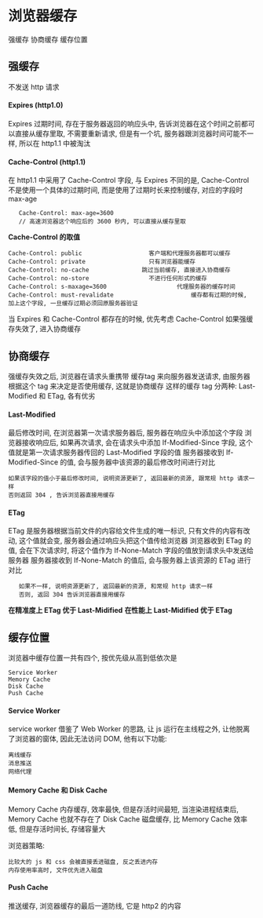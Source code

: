 # 浏览器缓存

强缓存    协商缓存    缓存位置

## 强缓存

不发送 http 请求

#### Expires (http1.0)
 Expires   过期时间, 存在于服务器返回的响应头中, 告诉浏览器在这个时间之前都可以直接从缓存里取, 不需要重新请求, 但是有一个坑, 服务器跟浏览器时间可能不一样, 所以在 http1.1 中被淘汰

 #### Cache-Control  (http1.1)
 在 http1.1 中采用了 Cache-Control 字段, 与 Expires 不同的是, Cache-Control 不是使用一个具体的过期时间, 而是使用了过期时长来控制缓存, 对应的字段时 max-age
 ```
    Cache-Control: max-age=3600
    // 高速浏览器这个响应后的 3600 秒内, 可以直接从缓存里取
 ```
 **Cache-Control 的取值**
 ```
 Cache-Control: public                   客户端和代理服务器都可以缓存
 Cache-Control: private                  只有浏览器能缓存
 Cache-Control: no-cache               跳过当前缓存, 直接进入协商缓存
 Cache-Control: no-store                 不进行任何形式的缓存
 Cache-Control: s-maxage=3600                    代理服务器的缓存时间
 Cache-Control: must-revalidate                      缓存都有过期的时候, 加上这个字段, 一旦缓存过期必须回原服务器验证
 ```
 当 Expires 和 Cache-Control 都存在的时候, 优先考虑 Cache-Control
 如果强缓存失效了, 进入协商缓存

 ## 协商缓存

 强缓存失效之后, 浏览器在请求头重携带 缓存tag 来向服务器发送请求, 由服务器根据这个 tag 来决定是否使用缓存, 这就是协商缓存
 这样的缓存 tag 分两种: Last-Modified 和 ETag, 各有优劣

 #### Last-Modified
 最后修改时间, 在浏览器第一次请求服务器后, 服务器在响应头中添加这个字段
 浏览器接收响应后, 如果再次请求, 会在请求头中添加 If-Modified-Since 字段, 这个值就是第一次请求服务器传回的 Last-Modified 字段的值
 服务器接收到 If-Modified-Since 的值, 会与服务器中该资源的最后修改时间进行对比
 ```
 如果该字段的值小于最后修改时间, 说明资源更新了, 返回最新的资源, 跟常规 http 请求一样
 否则返回 304 , 告诉浏览器直接用缓存
 ```

 #### ETag
 ETag 是服务器根据当前文件的内容给文件生成的唯一标识, 只有文件的内容有改动, 这个值就会变, 服务器会通过响应头把这个值传给浏览器
 浏览器收到 ETag 的值, 会在下次请求时, 将这个值作为 If-None-Match 字段的值放到请求头中发送给服务器
 服务器接收到 If-None-Match 的值后, 会与服务器上该资源的 ETag 进行对比
 ```
    如果不一样, 说明资源更新了, 返回最新的资源, 和常规 http 请求一样
    否则, 返回 304 告诉浏览器直接用缓存
 ```

 **在精准度上 ETag 优于 Last-Midified**
 **在性能上 Last-Midified 优于 ETag**

 ## 缓存位置

 浏览器中缓存位置一共有四个, 按优先级从高到低依次是
 ```
 Service Worker
 Memory Cache
 Disk Cache
 Push Cache
 ```
#### Service Worker

service worker 借鉴了 Web Worker 的思路, 让 js 运行在主线程之外, 让他脱离了浏览器的窗体, 因此无法访问 DOM, 他有以下功能:
```
离线缓存
消息推送
网络代理
```

#### Memory Cache  和  Disk Cache

Memory Cache 内存缓存, 效率最快, 但是存活时间最短, 当渲染进程结束后, Memory Cache 也就不存在了
Disk Cache  磁盘缓存, 比 Memory Cache 效率低, 但是存活时间长, 存储容量大

浏览器策略:
```
比较大的 js 和 css 会被直接丢进磁盘, 反之丢进内存
内存使用率高时, 文件优先进入磁盘
```

#### Push Cache

推送缓存, 浏览器缓存的最后一道防线, 它是 http2 的内容